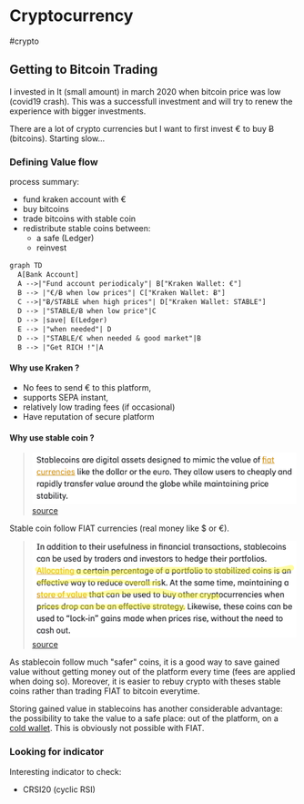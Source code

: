 # Cryptocurrency

#crypto

## Getting to Bitcoin Trading
I invested in It (small amount) in march 2020 when bitcoin price was low (covid19 crash). This was a successfull investment and will try to renew the experience with bigger investments.

There are a lot of crypto currencies but I want to first invest € to buy Ƀ (bitcoins). Starting slow...

### Defining Value flow

process summary:

- fund kraken account with €
- buy bitcoins
- trade bitcoins with stable coin
- redistribute stable coins between:
    - a safe (Ledger)
    - reinvest

```mermaid
graph TD
  A[Bank Account]
  A -->|"Fund account periodicaly"| B["Kraken Wallet: €"]
  B --> |"€/Ƀ when low prices"| C["Kraken Wallet: Ƀ"]
  C -->|"Ƀ/STABLE when high prices"| D["Kraken Wallet: STABLE"]
  D --> |"STABLE/Ƀ when low price"|C
  D --> |save| E(Ledger)
  E --> |"when needed"| D
  D --> |"STABLE/€ when needed & good market"|B
  B --> |"Get RICH !"|A
```

#### Why use Kraken ?
- No fees to send € to this platform,
- supports SEPA instant,
- relatively low trading fees (if occasional)
- Have reputation of secure platform

#### Why use stable coin ?

> ![picture 3](images/cryptocurrency-1605475449479.png) 
> [source](https://academy.binance.com/en/articles/what-are-stablecoins)

Stable coin follow FIAT currencies (real money like $ or €).

> ![picture 4](images/cryptocurrency-1605475649111.png) 
> [source](https://academy.binance.com/en/articles/what-are-stablecoins) 

As stablecoin follow much "safer" coins, it is a good way to save gained value without getting money out of the platform every time (fees are applied when doing so). Moreover, it is easier to rebuy crypto with theses stable coins rather than trading FIAT to bitcoin everytime.

Storing gained value in stablecoins has another considerable advantage: the possibility to take the value to a safe place: out of the platform, on a [cold wallet](https://shop.ledger.com/products/ledger-nano-s). This is obviously not possible with FIAT.

### Looking for indicator
Interesting indicator to check:
 - CRSI20 (cyclic RSI)

